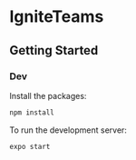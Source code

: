 # IgniteTeams

## Getting Started

### Dev

Install the packages:<br/>

```bash
npm install
```

To run the development server:<br/>

```bash
expo start
```
